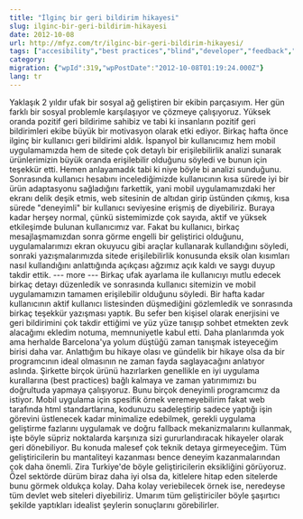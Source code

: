 ```yaml
---
title: "İlginç bir geri bildirim hikayesi"
slug: ilginc-bir-geri-bildirim-hikayesi
date: 2012-10-08
url: http://mfyz.com/tr/ilginc-bir-geri-bildirim-hikayesi/
tags: ["accesibility","best practices","blind","developer","feedback","qa","standarts","w3c"]
category: 
migration: {"wpId":319,"wpPostDate":"2012-10-08T01:19:24.000Z"}
lang: tr
---
```


Yaklaşık 2 yıldır ufak bir sosyal ağ geliştiren bir ekibin parçasıyım. Her gün farklı bir sosyal problemle karşılaşıyor ve çözmeye çalışıyoruz. Yüksek oranda pozitif geri bildirime sahibiz ve tabi ki insanların pozitif geri bildirimleri ekibe büyük bir motivasyon olarak etki ediyor. Birkaç hafta önce ilginç bir kullanıcı geri bildirimi aldık. İspanyol bir kullanıcımız hem mobil uygulamamızda hem de sitede çok detaylı bir erişilebilirlik analizi sunarak ürünlerimizin büyük oranda erişilebilir olduğunu söyledi ve bunun için teşekkür etti. Hemen anlayamadık tabi ki niye böyle bi analizi sunduğunu. Sonrasında kullanıcı hesabını incelediğimizde kullanıcının kısa sürede iyi bir ürün adaptasyonu sağladığını farkettik, yani mobil uygulamamızdaki her ekranı delik deşik etmis, web sitesinin de altıdan girip üstünden çıkmış, kısa sürede "deneyimli" bir kullanıcı seviyesine erişmiş de diyebiliriz. Buraya kadar herşey normal, çünkü sistemimizde çok sayıda, aktif ve yüksek etkileşimde bulunan kullanıcımız var. Fakat bu kullanıcı, birkaç mesajlaşmamızdan sonra görme engelli bir geliştirici olduğunu, uygulamalarımızı ekran okuyucu gibi araçlar kullanarak kullandığını söyledi, sonraki yazışmalarımızda sitede erişilebilirlik konusunda eksik olan kısımları nasıl kullandığını anlattığında açıkçası ağzımız açık kaldı ve saygı duyup takdir ettik. --- more --- Birkaç ufak ayarlama ile kullanıcıyı mutlu edecek birkaç detayı düzenledik ve sonrasında kullanıcı sitemizin ve mobil uygulamamızın tamamen erişilebilir olduğunu söyledi. Bir hafta kadar kullanıcının aktif kullanıcı listesinden düşmediğini gözlemledik ve sonrasında birkaç teşekkür yazışması yaptık. Bu sefer ben kişisel olarak enerjisini ve geri bildirimini çok takdir ettiğimi ve yüz yüze tanışıp sohbet etmekten zevk alacağımı ekledim notuma, memnuniyetle kabul etti. Daha planlarımda yok ama herhalde Barcelona'ya yolum düştüğü zaman tanışmak isteyeceğim birisi daha var. Anlattığım bu hikaye olası ve gündelik bir hikaye olsa da bir programcının ideal olmasının ne zaman fayda saglayacağını anlatıyor aslında. Şirkette birçok ürünü hazırlarken genellikle en iyi uygulama kurallarına (best practices) bağlı kalmaya ve zaman yatırımımızı bu doğrultuda yapmaya çalışıyoruz. Bunu birçok deneyimli programcımız da istiyor. Mobil uygulama için spesifik örnek veremeyebilirim fakat web tarafında html standartlarına, kodunuzu sadeleştirip sadece yaptığı işin görevini üstlenecek kadar minimalize edebilmek, gerekli uygulama geliştirme fazlarını uygulamak ve doğru fallback mekanizmalarını kullanmak, işte böyle süpriz noktalarda karşınıza sizi gururlandıracak hikayeler olarak geri dönebiliyor. Bu konuda malesef çok teknik detaya girmeyeceğim. Tüm geliştiricilerin bu mantaliteyi kazanması bence deneyim kazanmalarından çok daha önemli. Zira Turkiye'de böyle geliştiricilerin eksikliğini görüyoruz. Özel sektörde dürüm biraz daha iyi olsa da, kitlelere hitap eden sitelerde bunu görmek oldukça kolay. Daha kolay veriebilecek örnek ise, neredeyse tüm devlet web siteleri diyebiliriz. Umarım tüm geliştiriciler böyle şaşırtıcı şekilde yaptıkları idealist şeylerin sonuçlarını görebilirler.